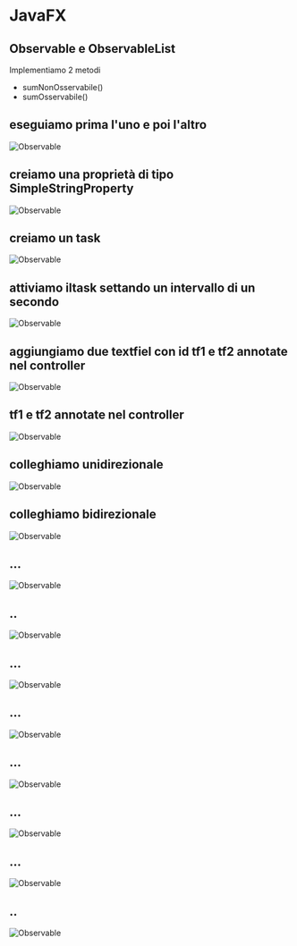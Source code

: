 # JavaFX

## Observable  e ObservableList

Implementiamo 2 metodi
* sumNonOsservabile()
* sumOsservabile()
##  eseguiamo prima l'uno e poi l'altro
![Observable](https://raw.githubusercontent.com/maboglia/CorsoJava/master/appunti/img/Observable2.png)
##  creiamo una proprietà di tipo SimpleStringProperty
![Observable](https://raw.githubusercontent.com/maboglia/CorsoJava/master/appunti/img/Observable3.png)
##  creiamo un task
![Observable](https://raw.githubusercontent.com/maboglia/CorsoJava/master/appunti/img/Observable4.png)
##  attiviamo iltask settando un intervallo di un secondo
![Observable](https://raw.githubusercontent.com/maboglia/CorsoJava/master/appunti/img/Observable5.png)
##  aggiungiamo due textfiel con id tf1 e tf2 annotate nel controller
![Observable](https://raw.githubusercontent.com/maboglia/CorsoJava/master/appunti/img/Observable6.png)
##  tf1 e tf2 annotate nel controller
![Observable](https://raw.githubusercontent.com/maboglia/CorsoJava/master/appunti/img/Observable7.png)
##  colleghiamo unidirezionale
![Observable](https://raw.githubusercontent.com/maboglia/CorsoJava/master/appunti/img/Observable9.png)
##  colleghiamo bidirezionale
![Observable](https://raw.githubusercontent.com/maboglia/CorsoJava/master/appunti/img/Observable11.png)
##  ...
![Observable](https://raw.githubusercontent.com/maboglia/CorsoJava/master/appunti/img/Observable12.png)
##  ..
![Observable](https://raw.githubusercontent.com/maboglia/CorsoJava/master/appunti/img/Observable13.png)
##  ...
![Observable](https://raw.githubusercontent.com/maboglia/CorsoJava/master/appunti/img/Observable14.png)
##  ...
![Observable](https://raw.githubusercontent.com/maboglia/CorsoJava/master/appunti/img/Observable15.png)
##  ...
![Observable](https://raw.githubusercontent.com/maboglia/CorsoJava/master/appunti/img/Observable16.png)
##  ...
![Observable](https://raw.githubusercontent.com/maboglia/CorsoJava/master/appunti/img/Observable17.png)
##  ...
![Observable](https://raw.githubusercontent.com/maboglia/CorsoJava/master/appunti/img/Observable18.png)
##  ..
![Observable](https://raw.githubusercontent.com/maboglia/CorsoJava/master/appunti/img/Observable19.png)
